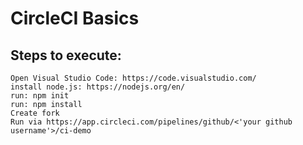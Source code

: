 # CircleCI Basics

## Steps to execute:

    Open Visual Studio Code: https://code.visualstudio.com/
    install node.js: https://nodejs.org/en/
    run: npm init
    run: npm install
    Create fork
    Run via https://app.circleci.com/pipelines/github/<'your github username'>/ci-demo
